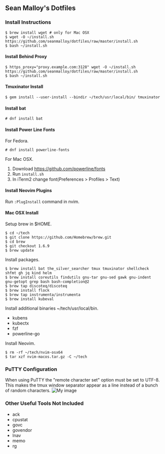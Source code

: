 ## Sean Malloy's Dotfiles

### Install Instructions
```
$ brew install wget # only for Mac OSX
$ wget -O ~/install.sh https://github.com/seanmalloy/dotfiles/raw/master/install.sh
$ bash ~/install.sh
```

#### Install Behind Proxy
```
$ https_proxy="proxy.example.com:3128" wget -O ~/install.sh https://github.com/seanmalloy/dotfiles/raw/master/install.sh
$ bash ~/install.sh
```

#### Tmuxinator Install
```
$ gem install --user-install --bindir ~/tech/usr/local/bin/ tmuxinator
```

#### Install bat
```
# dnf install bat
```

#### Install Power Line Fonts
For Fedora.
```
# dnf install powerline-fonts
```

For Mac OSX.
1. Download https://github.com/powerline/fonts
2. Run `install.sh`
3. In iTerm2 change font(Preferences > Profiles > Text)

#### Install Neovim Plugins
Run `:PlugInstall` command in nvim.

#### Mac OSX Install
Setup brew in $HOME.
```
$ cd ~/tech
$ git clone https://github.com/Homebrew/brew.git
$ cd brew
$ git checkout 1.6.9
$ brew update
```

Install packages.
```
$ brew install bat the_silver_searcher tmux tmuxinator shellcheck shfmt gh jq kind helm
$ brew install coreutils findutils gnu-tar gnu-sed gawk gnu-indent gnu-getopt grep bash bash-completion@2
$ brew tap discoteq/discoteq
$ brew install flock
$ brew tap instrumenta/instrumenta
$ brew install kubeval
```

Install additional binaries ~/tech/usr/local/bin.
* kubens
* kubectx
* fzf
* powerline-go

Install Neovim.
```
$ rm -rf ~/tech/nvim-osx64
$ tar xzf nvim-macos.tar.gz -C ~/tech
```

### PuTTY Configuration
When using PuTTY the "remote character set" option must be set to UTF-8. This makes the tmux window separator appear as a line instead of a bunch of random characters. 
![My image](http://seanmalloy.github.io/dotfiles/putty_config.png)

### Other Useful Tools Not Included
* ack
* cpustat
* govc
* govendor
* lnav
* memo
* rg
